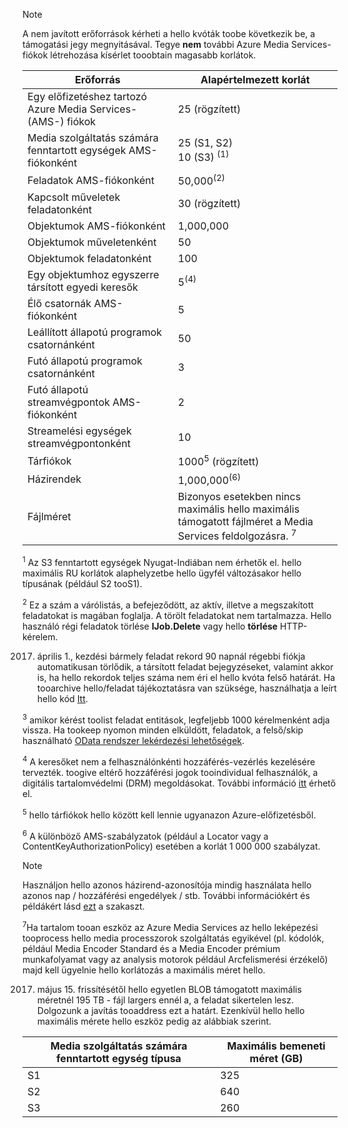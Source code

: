 >[!NOTE]
>A nem javított erőforrások kérheti a hello kvóták toobe következik be, a támogatási jegy megnyitásával. Tegye **nem** további Azure Media Services-fiókok létrehozása kísérlet tooobtain magasabb korlátok.

| Erőforrás | Alapértelmezett korlát | 
| --- | --- | 
| Egy előfizetéshez tartozó Azure Media Services- (AMS-) fiókok | 25 (rögzített) |
| Media szolgáltatás számára fenntartott egységek AMS-fiókonként |25 (S1, S2)<br/>10 (S3) <sup>(1)</sup> | 
| Feladatok AMS-fiókonként | 50,000<sup>(2)</sup> |
| Kapcsolt műveletek feladatonként | 30 (rögzített) |
| Objektumok AMS-fiókonként | 1,000,000|
| Objektumok műveletenként | 50 |
| Objektumok feladatonként | 100 |
| Egy objektumhoz egyszerre társított egyedi keresők | 5<sup>(4)</sup> |
| Élő csatornák AMS-fiókonként |5|
| Leállított állapotú programok csatornánként |50|
| Futó állapotú programok csatornánként |3|
| Futó állapotú streamvégpontok AMS-fiókonként|2|
| Streamelési egységek streamvégpontonként |10 |
| Tárfiókok | 1000<sup>5</sup> (rögzített) |
| Házirendek | 1,000,000<sup>(6)</sup> |
| Fájlméret| Bizonyos esetekben nincs maximális hello maximális támogatott fájlméret a Media Services feldolgozásra. <sup>7</sup> |
  
<sup>1</sup> Az S3 fenntartott egységek Nyugat-Indiában nem érhetők el. hello maximális RU korlátok alaphelyzetbe hello ügyfél változásakor hello típusának (például S2 tooS1). 

<sup>2</sup> Ez a szám a várólistás, a befejeződött, az aktív, illetve a megszakított feladatokat is magában foglalja. A törölt feladatokat nem tartalmazza. Hello használó régi feladatok törlése **IJob.Delete** vagy hello **törlése** HTTP-kérelem.

2017. április 1., kezdési bármely feladat rekord 90 napnál régebbi fiókja automatikusan törlődik, a társított feladat bejegyzéseket, valamint akkor is, ha hello rekordok teljes száma nem éri el hello kvóta felső határát. Ha tooarchive hello/feladat tájékoztatásra van szüksége, használhatja a leírt hello kód [Itt](../articles/media-services/media-services-dotnet-manage-entities.md).

<sup>3</sup> amikor kérést toolist feladat entitások, legfeljebb 1000 kérelmenként adja vissza. Ha tookeep nyomon minden elküldött, feladatok, a felső/skip használható [OData rendszer lekérdezési lehetőségek](http://msdn.microsoft.com/library/gg309461.aspx).

<sup>4</sup> A keresőket nem a felhasználónkénti hozzáférés-vezérlés kezelésére tervezték. toogive eltérő hozzáférési jogok tooindividual felhasználók, a digitális tartalomvédelmi (DRM) megoldásokat. További információ [itt](../articles/media-services/media-services-content-protection-overview.md) érhető el.

<sup>5</sup> hello tárfiókok hello között kell lennie ugyanazon Azure-előfizetésből.

<sup>6</sup> A különböző AMS-szabályzatok (például a Locator vagy a ContentKeyAuthorizationPolicy) esetében a korlát 1 000 000 szabályzat. 

>[!NOTE]
> Használjon hello azonos házirend-azonosítója mindig használata hello azonos nap / hozzáférési engedélyek / stb. További információkért és példákért lásd [ezt](../articles/media-services/media-services-dotnet-manage-entities.md#limit-access-policies) a szakaszt.

<sup>7</sup>Ha tartalom tooan eszköz az Azure Media Services az hello leképezési tooprocess hello media processzorok szolgáltatás egyikével (pl. kódolók, például Media Encoder Standard és a Media Encoder prémium munkafolyamat vagy az analysis motorok például Arcfelismerési érzékelő) majd kell ügyelnie hello korlátozás a maximális méret hello. 

2017. május 15. frissítésétől hello egyetlen BLOB támogatott maximális méretnél 195 TB - fájl largers ennél a, a feladat sikertelen lesz. Dolgozunk a javítás tooaddress ezt a határt. Ezenkívül hello hello maximális mérete hello eszköz pedig az alábbiak szerint.

| Media szolgáltatás számára fenntartott egység típusa | Maximális bemeneti méret (GB)| 
| --- | --- | 
|S1 | 325|
|S2 | 640|
|S3 | 260|
